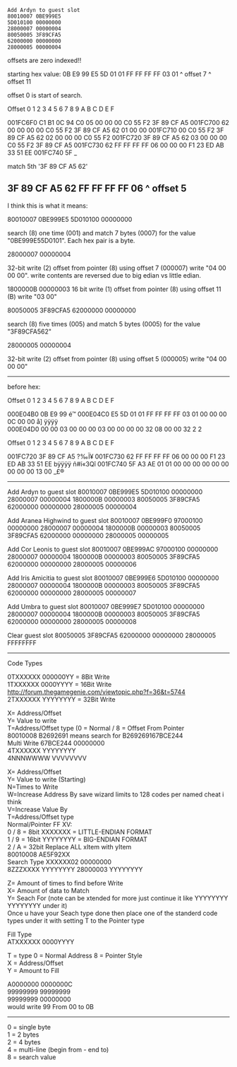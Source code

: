 ```
Add Ardyn to guest slot
80010007 0BE999E5
5D010100 00000000
28000007 00000004
80050005 3F89CFA5
62000000 00000000
28000005 00000004
````

offsets are zero indexed!!

starting hex value:
0B E9 99 E5 5D 01 01 FF FF FF FF 03 01
                     ^ offset 7  ^ offset 11
                     
offset 0 is start of search.

Offset      0  1  2  3  4  5  6  7   8  9  A  B  C  D  E  F

001FC6F0   C1 B1 0C 94 C0 05 00 00  00 C0 55 F2 3F 89 CF A5 
001FC700   62 00 00 00 00 C0 55 F2  3F 89 CF A5 62 01 00 00 
001FC710   00 C0 55 F2 3F 89 CF A5  62 02 00 00 00 C0 55 F2 
001FC720   3F 89 CF A5 62 03 00 00  00 C0 55 F2 3F 89 CF A5
001FC730   62 FF FF FF FF 06 00 00  00 F1 23 ED AB 33 51 EE 
001FC740   5F                                                 _

match 5th '3F 89 CF A5 62'

3F 89 CF A5 62 FF FF FF FF 06
               ^ offset 5
----

I think this is what it means:

80010007 0BE999E5
5D010100 00000000

search (8) one time (001) and match 7 bytes (0007) for the value "0BE999E55D0101". Each hex pair is a byte.

28000007 00000004

32-bit write (2) offset from pointer (8) using offset 7 (000007) write "04 00 00 00".
write contents are reversed due to big edian vs little edian.

1800000B 00000003 
16 bit write (1) offset from pointer (8) using offset 11 (B) write "03 00"	

80050005 3F89CFA5
62000000 00000000

search (8) five times (005) and match 5 bytes (0005) for the value "3F89CFA562"

28000005 00000004

32-bit write (2) offset from pointer (8) using offset 5 (000005) write "04 00 00 00"


----


before hex:

Offset      0  1  2  3  4  5  6  7   8  9  A  B  C  D  E  F

000E04B0                                           0B E9 99                 é™
000E04C0   E5 5D 01 01 FF FF FF FF  03 01 00 00 00 0C 00 00   å]  ÿÿÿÿ        
000E04D0   00 00 03 00 00 00 03 00  00 00 00 32 08 00 00 32              2   2

Offset      0  1  2  3  4  5  6  7   8  9  A  B  C  D  E  F

001FC720                                        3F 89 CF A5               ?‰Ï¥
001FC730   62 FF FF FF FF 06 00 00  00 F1 23 ED AB 33 51 EE   bÿÿÿÿ    ñ#í«3Qî
001FC740   5F A3 AE 01 01 00 00 00  00 00 00 00 00 00 13 00   _£®             



-----


Add Ardyn to guest slot
80010007 0BE999E5
5D010100 00000000
28000007 00000004
1800000B 00000003
80050005 3F89CFA5
62000000 00000000
28000005 00000004

Add Aranea Highwind to guest slot 
80010007 0BE999F0
97000100 00000000
28000007 00000004
1800000B 00000003
80050005 3F89CFA5
62000000 00000000
28000005 00000005

Add Cor Leonis to guest slot
80010007 0BE999AC
97000100 00000000
28000007 00000004
1800000B 00000003
80050005 3F89CFA5
62000000 00000000
28000005 00000006

Add Iris Amicitia to guest slot
80010007 0BE999E6
5D010100 00000000
28000007 00000004
1800000B 00000003
80050005 3F89CFA5
62000000 00000000
28000005 00000007

Add Umbra to guest slot
80010007 0BE999E7
5D010100 00000000
28000007 00000004
1800000B 00000003
80050005 3F89CFA5
62000000 00000000
28000005 00000008

Clear guest slot
80050005 3F89CFA5
62000000 00000000
28000005 FFFFFFFF

------

Code Types																									
																									
0TXXXXXX 000000YY = 8Bit Write																									
1TXXXXXX 0000YYYY = 16Bit Write					http://forum.thegamegenie.com/viewtopic.php?f=36&t=5744																				
2TXXXXXX YYYYYYYY = 32Bit Write																									
																									
X= Address/Offset																									
Y= Value to write																									
T=Address/Offset type (0 = Normal / 8 = Offset From Pointer																									
					80010008 B2692691	means search for B269269167BCE244 																			
Multi Write					67BCE244 00000000																				
4TXXXXXX YYYYYYYY																									
4NNNWWWW VVVVVVVV																									
																									
X= Address/Offset																									
Y= Value to write (Starting)																									
N=Times to Write																									
W=Increase Address By			save wizard limits to 128 codes per named cheat i think																						
V=Increase Value By																									
T=Address/Offset type																									
Normal/Pointer				FF XV:																					
0 / 8 = 8bit				XXXXXXX = LITTLE-ENDIAN FORMAT																					
1 / 9 = 16bit				YYYYYYYY = BIG-ENDIAN FORMAT																					
2 / A = 32bit				Replace ALL xItem with yItem																					
				80010008 AE5F92XX																					
Search Type				XXXXXX02 00000000																					
8ZZZXXXX YYYYYYYY				28000003 YYYYYYYY																					
																									
Z= Amount of times to find before Write																									
X= Amount of data to Match																									
Y= Seach For (note can be xtended for more just continue it like YYYYYYYY YYYYYYYY under it)																									
Once u have your Seach type done then place one of the standerd code types under it with setting T to the Pointer type																									
																									
Fill Type																									
ATXXXXXX 0000YYYY																									
																									
T = type 0 = Normal Address 8 = Pointer Style																									
X = Address/Offset																									
Y = Amount to Fill																									
																									
A0000000 0000000C																									
99999999 99999999																									
99999999 00000000																									
would write 99 From 00 to 0B																									
																									
-----																									
																									
0 = single byte																									
1 = 2 bytes																									
2 = 4 bytes																									
4 = multi-line (begin from - end to)																									
8 = search value																									
